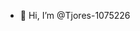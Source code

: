 - 👋 Hi, I’m @Tjores-1075226

<!---
Tjores-1075226/Tjores-1075226 is a ✨ special ✨ repository because its `README.md` (this file) appears on your GitHub profile.
You can click the Preview link to take a look at your changes.
--->
